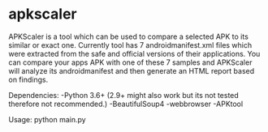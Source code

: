 # apkscaler
APKScaler is a tool which can be used to compare a selected APK to its similar or exact one. 
Currently tool has 7 androidmanifest.xml files which were extracted from the safe and official versions of their applications. You can compare your apps APK
with one of these 7 samples and APKScaler will analyze its androidmanifest and then generate an HTML report based on findings.

Dependencies:
-Python 3.6+ (2.9+ might also work but its not tested therefore not recommended.)
  -BeautifulSoup4
  -webbrowser
-APKtool

Usage:
python main.py <Directory of the APK you would like to compare>
